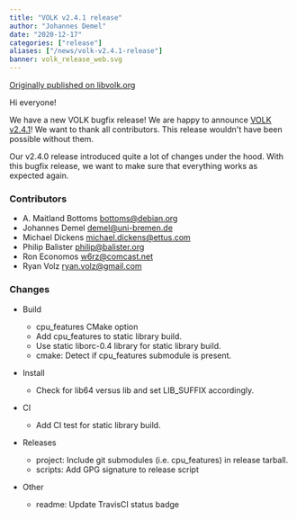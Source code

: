 ```yaml
---
title: "VOLK v2.4.1 release"
author: "Johannes Demel"
date: "2020-12-17"
categories: ["release"]
aliases: ["/news/volk-v2.4.1-release"]
banner: volk_release_web.svg
---
```


[Originally published on libvolk.org](https://www.libvolk.org/release-v241.html)


Hi everyone!

We have a new VOLK bugfix release! We are happy to announce [VOLK v2.4.1](https://github.com/gnuradio/volk/releases/tag/v2.4.1)! We want to thank all contributors. This release wouldn't have been possible without them.

Our v2.4.0 release introduced quite a lot of changes under the hood. With this bugfix release, we want to make sure that everything works as expected again.


### Contributors

* A. Maitland Bottoms <bottoms@debian.org>
* Johannes Demel <demel@uni-bremen.de>
* Michael Dickens <michael.dickens@ettus.com>
* Philip Balister <philip@balister.org>
* Ron Economos <w6rz@comcast.net>
* Ryan Volz <ryan.volz@gmail.com>


### Changes

* Build
    - cpu_features CMake option
    - Add cpu_features to static library build.
    - Use static liborc-0.4 library for static library build.
    - cmake: Detect if cpu_features submodule is present.

* Install
    - Check for lib64 versus lib and set LIB_SUFFIX accordingly.

* CI
    - Add CI test for static library build.

* Releases
    - project: Include git submodules (i.e. cpu_features) in release tarball.
    - scripts: Add GPG signature to release script

* Other
    - readme: Update TravisCI status badge
